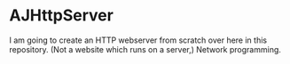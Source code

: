 # AJHttpServer
I am going to create an HTTP webserver from scratch over here in this repository. (Not a website which runs on a server,) Network programming. 

